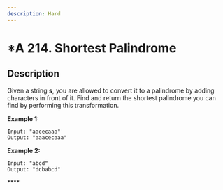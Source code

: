 ```yaml
---
description: Hard
---
```


# \*A 214. Shortest Palindrome

## Description

Given a string **s**, you are allowed to convert it to a palindrome by adding characters in front of it. Find and return the shortest palindrome you can find by performing this transformation.

**Example 1:**

```text
Input: "aacecaaa"
Output: "aaacecaaa"
```

**Example 2:**

```text
Input: "abcd"
Output: "dcbabcd"
```

\*\*\*\*


